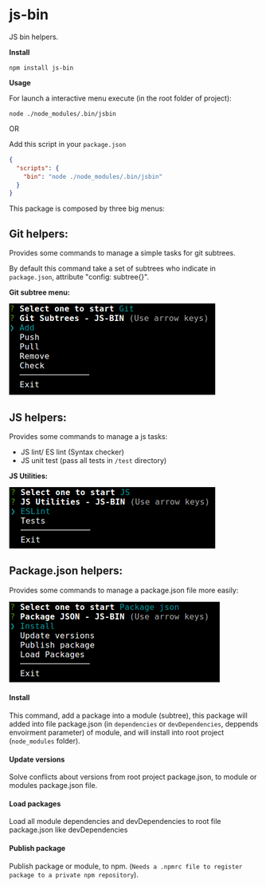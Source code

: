 # js-bin
JS bin helpers.

**Install**
```
npm install js-bin
```

**Usage**

For launch a interactive menu execute (in the root folder of project):
```
node ./node_modules/.bin/jsbin
```

OR

Add this script in your `package.json`
```json
{
  "scripts": {
    "bin": "node ./node_modules/.bin/jsbin"
  }
}
```


This package is composed by three big menus:

## Git helpers: 
Provides some commands to manage a simple tasks for git subtrees.

By default this command take a set of subtrees who indicate in `package.json`, attribute "config: subtree{}".

**Git subtree menu:**

![Git subtree menu](https://github.com/articstudio/js-bin/raw/assets/git_subtree_readme.png)

## JS helpers:

Provides some commands to manage a js tasks:

- JS lint/ ES lint (Syntax checker)
- JS unit test (pass all tests in `/test` directory)

**JS Utilities:**

![JS_utilities](https://github.com/articstudio/js-bin/raw/assets/js_readme.png)

## Package.json helpers:


Provides some commands to manage a package.json file more easily:

![JS_utilities](https://github.com/articstudio/js-bin/raw/assets/package_json_readme.png)

#### Install

This command, add a package into a module (subtree), this package will added into file package.json (in `dependencies` or `devDependencies`, deppends envoirment parameter) of module, 
and will install into root project (`node_modules` folder).

#### Update versions

Solve conflicts about versions from root project package.json, to module or modules package.json file.

#### Load packages

Load all module dependencies and devDependencies to root file package.json like devDependencies

#### Publish package

Publish package or module, to npm. (`Needs a .npmrc file to register package to a private npm repository`).